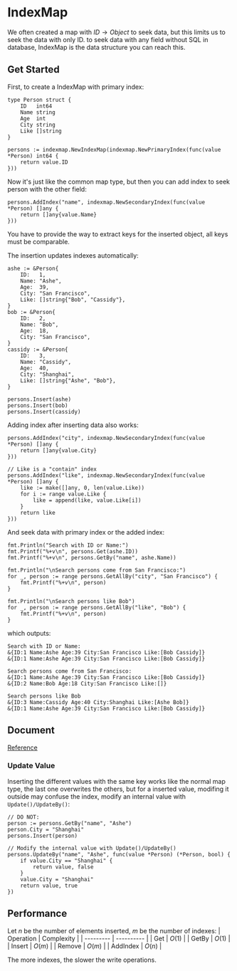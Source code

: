 # IndexMap
We often created a map with $ID \to Object$ to seek data, but this limits us to seek the data with only ID. to seek data with any field without SQL in database, IndexMap is the data structure you can reach this.

## Get Started
First, to create a IndexMap with primary index:
```golang
type Person struct {
	ID   int64
	Name string
	Age  int
	City string
	Like []string
}

persons := indexmap.NewIndexMap(indexmap.NewPrimaryIndex(func(value *Person) int64 {
    return value.ID
}))
```

Now it's just like the common map type, but then you can add index to seek person with the other field:
```golang
persons.AddIndex("name", indexmap.NewSecondaryIndex(func(value *Person) []any {
    return []any{value.Name}
}))
```
You have to provide the way to extract keys for the inserted object, all keys must be comparable.

The insertion updates indexes automatically:
```golang
ashe := &Person{
    ID:   1,
    Name: "Ashe",
    Age:  39,
    City: "San Francisco",
    Like: []string{"Bob", "Cassidy"},
}
bob := &Person{
    ID:   2,
    Name: "Bob",
    Age:  18,
    City: "San Francisco",
}
cassidy := &Person{
    ID:   3,
    Name: "Cassidy",
    Age:  40,
    City: "Shanghai",
    Like: []string{"Ashe", "Bob"},
}

persons.Insert(ashe)
persons.Insert(bob)
persons.Insert(cassidy)
```

Adding index after inserting data also works:
```golang
persons.AddIndex("city", indexmap.NewSecondaryIndex(func(value *Person) []any {
    return []any{value.City}
}))

// Like is a "contain" index
persons.AddIndex("like", indexmap.NewSecondaryIndex(func(value *Person) []any {
    like := make([]any, 0, len(value.Like))
    for i := range value.Like {
        like = append(like, value.Like[i])
    }
    return like
}))
```

And seek data with primary index or the added index:
```golang
fmt.Println("Search with ID or Name:")
fmt.Printf("%+v\n", persons.Get(ashe.ID))
fmt.Printf("%+v\n", persons.GetBy("name", ashe.Name))

fmt.Println("\nSearch persons come from San Francisco:")
for _, person := range persons.GetAllBy("city", "San Francisco") {
    fmt.Printf("%+v\n", person)
}

fmt.Println("\nSearch persons like Bob")
for _, person := range persons.GetAllBy("like", "Bob") {
    fmt.Printf("%+v\n", person)
}
```

which outputs:
```
Search with ID or Name:
&{ID:1 Name:Ashe Age:39 City:San Francisco Like:[Bob Cassidy]}
&{ID:1 Name:Ashe Age:39 City:San Francisco Like:[Bob Cassidy]}

Search persons come from San Francisco:
&{ID:1 Name:Ashe Age:39 City:San Francisco Like:[Bob Cassidy]}
&{ID:2 Name:Bob Age:18 City:San Francisco Like:[]}

Search persons like Bob
&{ID:3 Name:Cassidy Age:40 City:Shanghai Like:[Ashe Bob]}
&{ID:1 Name:Ashe Age:39 City:San Francisco Like:[Bob Cassidy]}
```

## Document
[Reference](https://pkg.go.dev/github.com/yah01/indexmap)

### Update Value
Inserting the different values with the same key works like the normal map type, the last one overwrites the others, but for a inserted value, modifing it outside may confuse the index, modify an internal value with `Update()/UpdateBy()`:
```golang
// DO NOT:
person := persons.GetBy("name", "Ashe")
person.City = "Shanghai"
persons.Insert(person)

// Modify the internal value with Update()/UpdateBy()
persons.UpdateBy("name", "Ashe", func(value *Person) (*Person, bool) {
    if value.City == "Shanghai" {
        return value, false
    }
    value.City = "Shanghai"
    return value, true
})
```

## Performance
Let $n$ be the number of elements inserted, $m$ be the number of indexes:
| Operation | Complexity |
| --------- | ---------- |
| Get       | $O(1)$     |
| GetBy     | $O(1)$     |
| Insert    | $O(m)$     |
| Remove    | $O(m)$     |
| AddIndex  | $O(n)$     |

The more indexes, the slower the write operations.